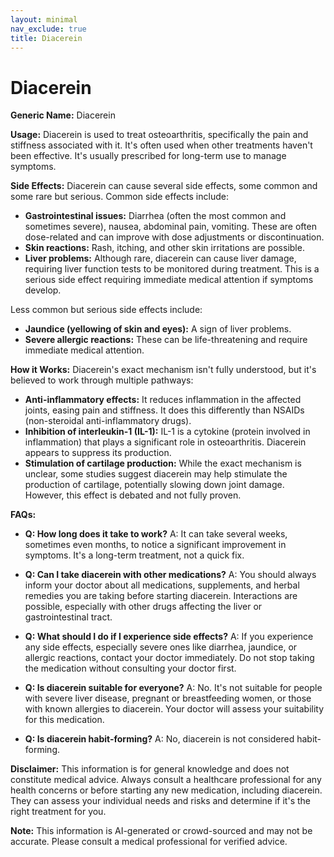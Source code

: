 ```yaml
---
layout: minimal
nav_exclude: true
title: Diacerein
---
```


# Diacerein

**Generic Name:** Diacerein

**Usage:** Diacerein is used to treat osteoarthritis, specifically the pain and stiffness associated with it.  It's often used when other treatments haven't been effective.  It's usually prescribed for long-term use to manage symptoms.

**Side Effects:** Diacerein can cause several side effects, some common and some rare but serious.  Common side effects include:

* **Gastrointestinal issues:** Diarrhea (often the most common and sometimes severe), nausea, abdominal pain, vomiting.  These are often dose-related and can improve with dose adjustments or discontinuation.
* **Skin reactions:**  Rash, itching, and other skin irritations are possible.
* **Liver problems:** Although rare, diacerein can cause liver damage, requiring liver function tests to be monitored during treatment.  This is a serious side effect requiring immediate medical attention if symptoms develop.

Less common but serious side effects include:

* **Jaundice (yellowing of skin and eyes):** A sign of liver problems.
* **Severe allergic reactions:**  These can be life-threatening and require immediate medical attention.


**How it Works:**  Diacerein's exact mechanism isn't fully understood, but it's believed to work through multiple pathways:

* **Anti-inflammatory effects:** It reduces inflammation in the affected joints, easing pain and stiffness.  It does this differently than NSAIDs (non-steroidal anti-inflammatory drugs).
* **Inhibition of interleukin-1 (IL-1):** IL-1 is a cytokine (protein involved in inflammation) that plays a significant role in osteoarthritis. Diacerein appears to suppress its production.
* **Stimulation of cartilage production:** While the exact mechanism is unclear, some studies suggest diacerein may help stimulate the production of cartilage, potentially slowing down joint damage.  However, this effect is debated and not fully proven.

**FAQs:**

* **Q: How long does it take to work?** A:  It can take several weeks, sometimes even months, to notice a significant improvement in symptoms.  It's a long-term treatment, not a quick fix.

* **Q: Can I take diacerein with other medications?** A:  You should always inform your doctor about all medications, supplements, and herbal remedies you are taking before starting diacerein.  Interactions are possible, especially with other drugs affecting the liver or gastrointestinal tract.

* **Q: What should I do if I experience side effects?** A:  If you experience any side effects, especially severe ones like diarrhea, jaundice, or allergic reactions, contact your doctor immediately.  Do not stop taking the medication without consulting your doctor first.

* **Q: Is diacerein suitable for everyone?** A: No.  It's not suitable for people with severe liver disease, pregnant or breastfeeding women, or those with known allergies to diacerein.  Your doctor will assess your suitability for this medication.

* **Q: Is diacerein habit-forming?** A: No, diacerein is not considered habit-forming.

**Disclaimer:** This information is for general knowledge and does not constitute medical advice. Always consult a healthcare professional for any health concerns or before starting any new medication, including diacerein.  They can assess your individual needs and risks and determine if it's the right treatment for you.


**Note:** This information is AI-generated or crowd-sourced and may not be accurate. Please consult a medical professional for verified advice.